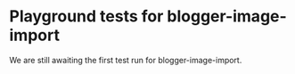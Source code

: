 # Playground tests for blogger-image-import
We are still awaiting the first test run for blogger-image-import.
